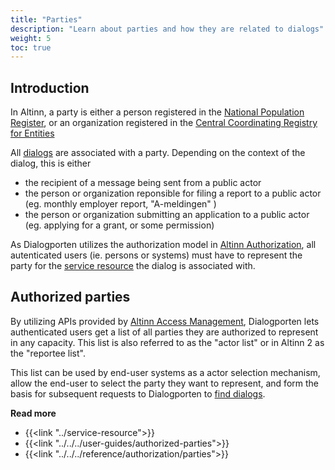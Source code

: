 ```yaml
---
title: "Parties"
description: "Learn about parties and how they are related to dialogs"
weight: 5
toc: true
---
```


## Introduction

In Altinn, a party is either a person registered in the [National Population Register](https://www.skatteetaten.no/en/person/national-registry/), or an organization registered in the [Central Coordinating Registry for Entities ](https://www.brreg.no/en/about-us-2/our-registers/about-the-central-coordinating-register-for-legal-entities-ccr/)

All [dialogs](../../dialogs) are associated with a party. Depending on the context of the dialog, this is either

- the recipient of a message being sent from a public actor
- the person or organization reponsible for filing a report to a public actor (eg. monthly employer report, "A-meldingen" )
- the person or organization submitting an application to a public actor (eg. applying for a grant, or some permission)

As Dialogporten utilizes the authorization model in [Altinn Authorization](../../../../authorization/about), all autenticated users (ie. persons or systems) must have to represent the party for the [service resource](../service-resource) the dialog is associated with.

## Authorized parties

By utilizing APIs provided by [Altinn Access Management](../../../../authorization/what-do-you-get/#access-management/), Dialogporten lets authenticated users get a list of all parties they are authorized to represent in any capacity. This list is also referred to as the "actor list" or in Altinn 2 as the "reportee list".

This list can be used by end-user systems as a actor selection mechanism, allow the end-user to select the party they want to represent, and form the basis for subsequent requests to Dialogporten to [find dialogs](../../../user-guides/searching-for-dialogs).

**Read more**

- {{<link "../service-resource">}}
- {{<link "../../../user-guides/authorized-parties">}}
- {{<link "../../../reference/authorization/parties">}}
